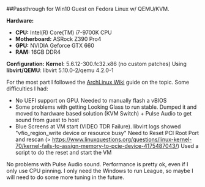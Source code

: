 ##Passthrough for Win10 Guest on Fedora Linux w/ QEMU/KVM.

**Hardware:**

* **CPU:** Intel(R) Core(TM) i7-9700K CPU
* **Motherboard:** ASRock Z390 Pro4
* **GPU:** NVIDIA Geforce GTX 660
* **RAM:** 16GB DDR4

**Configuration:**
**Kernel:** 5.6.12-300.fc32.x86 (no custom patches)
Using **libvirt/QEMU**: libvirt 5.10.0-2/qemu  4.2.0-1

For the most part I followed the [ArchLinux Wiki](https://wiki.archlinux.org/index.php/PCI_passthrough_via_OVMF) guide on the topic.
Some difficulties I had:
* No UEFI support on GPU. Needed to manually flash a vBIOS
* Some problems with getting Looking Glass to run stable. Dumped it and moved to hardware based solution (KVM Switch) + Pulse Audio to get sound from guest to host
* Blue Screens at VM start (VIDEO TDR Failure). libvirt logs showed "vfio_region_write device or resource busy" Need to Reset PCI Root Port and rescan (> https://www.linuxquestions.org/questions/linux-kernel-70/kernel-fails-to-assign-memory-to-pcie-device-4175487043/)
Used a script to do the reset and start the VM

No problems with Pulse Audio sound. Performance is pretty ok, even if I only use CPU pinning. I only need the Windows to run League, so maybe I will need to do some more tuning in the future.

